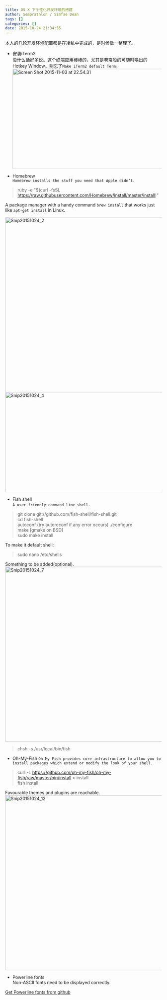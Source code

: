 ```yaml
---
title: OS X 下个性化开发环境的搭建
author: Semprathlon / Simfae Dean
tags: []
categories: []
date: 2015-10-24 21:34:55
---
```

本人的几轮开发环境配置都是在凌乱中完成的，是时候做一整理了。

- 安装iTerm2   
没什么话好多说。这个终端应用棒棒的，尤其是卷帘般的可随时唤出的Hotkey Window。别忘了`Make iTerm2 default Term`。
<a href="/blog/uploads/2015/10/Screen-Shot-2015-11-03-at-22.54.31.png"><img src="/blog/uploads/2015/10/Screen-Shot-2015-11-03-at-22.54.31.png" alt="Screen Shot 2015-11-03 at 22.54.31" width="515" height="322" class="alignnone size-full wp-image-1358" /></a>
   
- Homebrew   
`Homebrew installs the stuff you need that Apple didn’t.`   

> ruby -e "$(curl -fsSL https://raw.githubusercontent.com/Homebrew/install/master/install)"   

A package manager with a handy command `brew install` that works just like `apt-get install` in Linux.

<a href="/blog/uploads/2015/10/Snip20151024_2.png"><img src="/blog/uploads/2015/10/Snip20151024_2.png" alt="Snip20151024_2" width="697" height="563" class="alignnone size-full wp-image-1343" /></a>
<a href="/blog/uploads/2015/10/Snip20151024_4.png"><img src="/blog/uploads/2015/10/Snip20151024_4-1024x322.png" alt="Snip20151024_4" width="1024" height="322" class="alignnone size-large wp-image-1344" /></a>
<!--more-->

- Fish shell   
`A user-friendly command line shell.` 

> git clone git://github.com/fish-shell/fish-shell.git  
> cd fish-shell  
> autoconf  (try autoreconf if any error occurs)
> ./configure  
> make [gmake on BSD]  
> sudo make install  

To make it default shell:

> sudo nano /etc/shells   

Something to be added(optional).   
<a href="/blog/uploads/2015/10/Snip20151024_7.png"><img src="/blog/uploads/2015/10/Snip20151024_7.png" alt="Snip20151024_7" width="697" height="563" class="alignnone size-full wp-image-1346" /></a>
> chsh -s /usr/local/bin/fish


- Oh-My-Fish
`Oh My Fish provides core infrastructure to allow you to install packages which extend or modify the look of your shell. `

> curl -L https://github.com/oh-my-fish/oh-my-fish/raw/master/bin/install > install   
> fish install    

Favourable themes and plugins are reachable.
<a href="/blog/uploads/2015/10/Snip20151024_12.png"><img src="/blog/uploads/2015/10/Snip20151024_12.png" alt="Snip20151024_12" width="697" height="563" class="alignnone size-full wp-image-1348" /></a>

- Powerline fonts   
Non-ASCII fonts need to be displayed correctly.

[Get Powerline fonts from github](https://github.com/powerline/fonts)